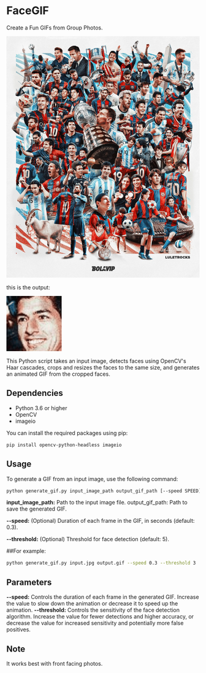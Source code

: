 # FaceGIF

Create a Fun GIFs from Group Photos.

![Input Image](./input.jpg)

this is the output:

![Output GIF](./output.gif)

This Python script takes an input image, detects faces using OpenCV's Haar cascades, crops and resizes the faces to the same size, and generates an animated GIF from the cropped faces.

## Dependencies

- Python 3.6 or higher
- OpenCV
- imageio

You can install the required packages using pip:

```bash
pip install opencv-python-headless imageio
```

## Usage

To generate a GIF from an input image, use the following command:

```bash
python generate_gif.py input_image_path output_gif_path [--speed SPEED] [--threshold THRESHOLD]
```

**input_image_path:** Path to the input image file.
output_gif_path: Path to save the generated GIF.

**--speed:** (Optional) Duration of each frame in the GIF, in seconds (default: 0.3).

**--threshold:** (Optional) Threshold for face detection (default: 5).

##For example:

```bash
python generate_gif.py input.jpg output.gif --speed 0.3 --threshold 3
```

## Parameters

**--speed:** Controls the duration of each frame in the generated GIF. Increase the value to slow down the animation or decrease it to speed up the animation.
**--threshold:** Controls the sensitivity of the face detection algorithm. Increase the value for fewer detections and higher accuracy, or decrease the value for increased sensitivity and potentially more false positives.


## Note

It works best with front facing photos.
